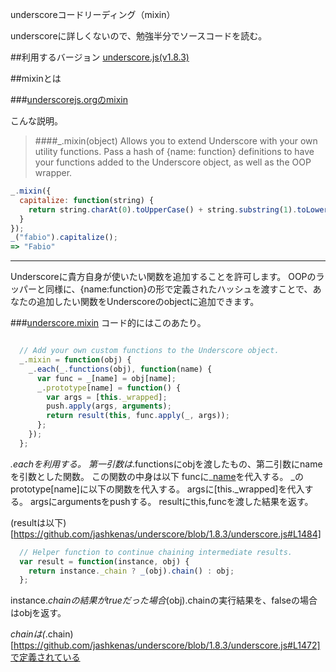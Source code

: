 underscoreコードリーディング（mixin）

underscoreに詳しくないので、勉強半分でソースコードを読む。



##利用するバージョン
[underscore.js(v1.8.3)](https://github.com/jashkenas/underscore/tree/1.8.3)


##mixinとは


###[underscorejs.orgのmixin](http://underscorejs.org/#mixin)

こんな説明。
>####_.mixin(object) 
>Allows you to extend Underscore with your own utility functions. 
>Pass a hash of {name: function} definitions to have your functions added to the Underscore object, as well as the OOP wrapper.


```javascript
_.mixin({
  capitalize: function(string) {
    return string.charAt(0).toUpperCase() + string.substring(1).toLowerCase();
  }
});
_("fabio").capitalize();
=> "Fabio"
```

------------- 
Underscoreに貴方自身が使いたい関数を追加することを許可します。
OOPのラッパーと同様に、{name:function}の形で定義されたハッシュを渡すことで、あなたの追加したい関数をUnderscoreのobjectに追加できます。


###[underscore.mixin](https://github.com/jashkenas/underscore/blob/1.8.3/underscore.js#L1490)
コード的にはこのあたり。

```javascript

  // Add your own custom functions to the Underscore object.
  _.mixin = function(obj) {
    _.each(_.functions(obj), function(name) {
      var func = _[name] = obj[name];
      _.prototype[name] = function() {
        var args = [this._wrapped];
        push.apply(args, arguments);
        return result(this, func.apply(_, args));
      };
    });
  };

```

_.eachを利用する。
第一引数は_.functionsにobjを渡したもの、第二引数にnameを引数とした関数。
この関数の中身は以下
funcに_[name](obj[name])を代入する。
_のprototype[name]に以下の関数を代入する。
argsに[this._wrapped]を代入する。
argsにargumentsをpushする。
resultにthis,funcを渡した結果を返す。

(resultは以下)[https://github.com/jashkenas/underscore/blob/1.8.3/underscore.js#L1484]

```javascript
  // Helper function to continue chaining intermediate results.
  var result = function(instance, obj) {
    return instance._chain ? _(obj).chain() : obj;
  };
```

instance._chainの結果がtrueだった場合_(obj).chainの実行結果を、falseの場合はobjを返す。

_chainは(_.chain)[https://github.com/jashkenas/underscore/blob/1.8.3/underscore.js#L1472]で定義されている

